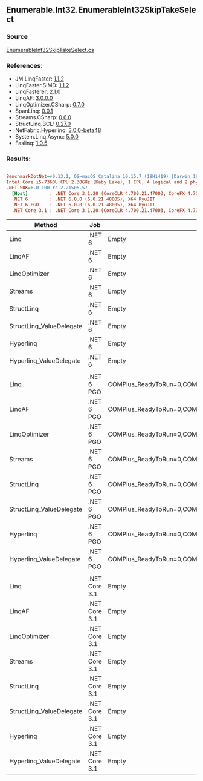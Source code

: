 ﻿## Enumerable.Int32.EnumerableInt32SkipTakeSelect

### Source
[EnumerableInt32SkipTakeSelect.cs](../LinqBenchmarks/Enumerable/Int32/EnumerableInt32SkipTakeSelect.cs)

### References:
- JM.LinqFaster: [1.1.2](https://www.nuget.org/packages/JM.LinqFaster/1.1.2)
- LinqFaster.SIMD: [1.1.2](https://www.nuget.org/packages/LinqFaster.SIMD/1.0.3)
- LinqFasterer: [2.1.0](https://www.nuget.org/packages/LinqFasterer/2.1.0)
- LinqAF: [3.0.0.0](https://www.nuget.org/packages/LinqAF/3.0.0.0)
- LinqOptimizer.CSharp: [0.7.0](https://www.nuget.org/packages/LinqOptimizer.CSharp/0.7.0)
- SpanLinq: [0.0.1](https://www.nuget.org/packages/SpanLinq/0.0.1)
- Streams.CSharp: [0.6.0](https://www.nuget.org/packages/Streams.CSharp/0.6.0)
- StructLinq.BCL: [0.27.0](https://www.nuget.org/packages/StructLinq/0.27.0)
- NetFabric.Hyperlinq: [3.0.0-beta48](https://www.nuget.org/packages/NetFabric.Hyperlinq/3.0.0-beta48)
- System.Linq.Async: [5.0.0](https://www.nuget.org/packages/System.Linq.Async/5.0.0)
- Faslinq: [1.0.5](https://www.nuget.org/packages/Faslinq/1.0.5)

### Results:
``` ini

BenchmarkDotNet=v0.13.1, OS=macOS Catalina 10.15.7 (19H1419) [Darwin 19.6.0]
Intel Core i5-7360U CPU 2.30GHz (Kaby Lake), 1 CPU, 4 logical and 2 physical cores
.NET SDK=6.0.100-rc.2.21505.57
  [Host]        : .NET Core 3.1.20 (CoreCLR 4.700.21.47003, CoreFX 4.700.21.47101), X64 RyuJIT
  .NET 6        : .NET 6.0.0 (6.0.21.48005), X64 RyuJIT
  .NET 6 PGO    : .NET 6.0.0 (6.0.21.48005), X64 RyuJIT
  .NET Core 3.1 : .NET Core 3.1.20 (CoreCLR 4.700.21.47003, CoreFX 4.700.21.47101), X64 RyuJIT


```
|                   Method |           Job |                                                   EnvironmentVariables |       Runtime | Skip | Count |      Mean |     Error |    StdDev |        Ratio | RatioSD |  Gen 0 | Allocated |
|------------------------- |-------------- |----------------------------------------------------------------------- |-------------- |----- |------ |----------:|----------:|----------:|-------------:|--------:|-------:|----------:|
|                     Linq |        .NET 6 |                                                                  Empty |      .NET 6.0 | 1000 |   100 |  4.747 μs | 0.0265 μs | 0.0248 μs |     baseline |         | 0.0992 |     208 B |
|                   LinqAF |        .NET 6 |                                                                  Empty |      .NET 6.0 | 1000 |   100 |  4.605 μs | 0.0418 μs | 0.0370 μs | 1.03x faster |   0.01x | 0.0153 |      40 B |
|            LinqOptimizer |        .NET 6 |                                                                  Empty |      .NET 6.0 | 1000 |   100 |  8.330 μs | 0.0694 μs | 0.0616 μs | 1.75x slower |   0.02x | 4.2419 |   8,906 B |
|                  Streams |        .NET 6 |                                                                  Empty |      .NET 6.0 | 1000 |   100 | 13.842 μs | 0.0654 μs | 0.0546 μs | 2.91x slower |   0.02x | 0.4272 |     920 B |
|               StructLinq |        .NET 6 |                                                                  Empty |      .NET 6.0 | 1000 |   100 |  5.121 μs | 0.0220 μs | 0.0206 μs | 1.08x slower |   0.01x | 0.0610 |     128 B |
| StructLinq_ValueDelegate |        .NET 6 |                                                                  Empty |      .NET 6.0 | 1000 |   100 |  4.364 μs | 0.0122 μs | 0.0096 μs | 1.09x faster |   0.01x | 0.0153 |      40 B |
|                Hyperlinq |        .NET 6 |                                                                  Empty |      .NET 6.0 | 1000 |   100 |  3.568 μs | 0.0193 μs | 0.0171 μs | 1.33x faster |   0.01x | 0.0191 |      40 B |
|  Hyperlinq_ValueDelegate |        .NET 6 |                                                                  Empty |      .NET 6.0 | 1000 |   100 |  4.842 μs | 0.0278 μs | 0.0246 μs | 1.02x slower |   0.01x | 0.0153 |      40 B |
|                          |               |                                                                        |               |      |       |           |           |           |              |         |        |           |
|                     Linq |    .NET 6 PGO | COMPlus_ReadyToRun=0,COMPlus_TC_QuickJitForLoops=1,COMPlus_TieredPGO=1 |      .NET 6.0 | 1000 |   100 |  3.084 μs | 0.0261 μs | 0.0244 μs |     baseline |         | 0.0992 |     208 B |
|                   LinqAF |    .NET 6 PGO | COMPlus_ReadyToRun=0,COMPlus_TC_QuickJitForLoops=1,COMPlus_TieredPGO=1 |      .NET 6.0 | 1000 |   100 |  3.106 μs | 0.0168 μs | 0.0149 μs | 1.01x slower |   0.01x | 0.0191 |      40 B |
|            LinqOptimizer |    .NET 6 PGO | COMPlus_ReadyToRun=0,COMPlus_TC_QuickJitForLoops=1,COMPlus_TieredPGO=1 |      .NET 6.0 | 1000 |   100 |  7.744 μs | 0.0223 μs | 0.0186 μs | 2.51x slower |   0.02x | 4.2419 |   8,906 B |
|                  Streams |    .NET 6 PGO | COMPlus_ReadyToRun=0,COMPlus_TC_QuickJitForLoops=1,COMPlus_TieredPGO=1 |      .NET 6.0 | 1000 |   100 |  7.430 μs | 0.0657 μs | 0.0549 μs | 2.41x slower |   0.02x | 0.4349 |     920 B |
|               StructLinq |    .NET 6 PGO | COMPlus_ReadyToRun=0,COMPlus_TC_QuickJitForLoops=1,COMPlus_TieredPGO=1 |      .NET 6.0 | 1000 |   100 |  2.265 μs | 0.0123 μs | 0.0115 μs | 1.36x faster |   0.01x | 0.0610 |     128 B |
| StructLinq_ValueDelegate |    .NET 6 PGO | COMPlus_ReadyToRun=0,COMPlus_TC_QuickJitForLoops=1,COMPlus_TieredPGO=1 |      .NET 6.0 | 1000 |   100 |  2.704 μs | 0.0075 μs | 0.0066 μs | 1.14x faster |   0.01x | 0.0191 |      40 B |
|                Hyperlinq |    .NET 6 PGO | COMPlus_ReadyToRun=0,COMPlus_TC_QuickJitForLoops=1,COMPlus_TieredPGO=1 |      .NET 6.0 | 1000 |   100 |  3.610 μs | 0.0192 μs | 0.0180 μs | 1.17x slower |   0.01x | 0.0191 |      40 B |
|  Hyperlinq_ValueDelegate |    .NET 6 PGO | COMPlus_ReadyToRun=0,COMPlus_TC_QuickJitForLoops=1,COMPlus_TieredPGO=1 |      .NET 6.0 | 1000 |   100 |  2.860 μs | 0.0092 μs | 0.0086 μs | 1.08x faster |   0.01x | 0.0191 |      40 B |
|                          |               |                                                                        |               |      |       |           |           |           |              |         |        |           |
|                     Linq | .NET Core 3.1 |                                                                  Empty | .NET Core 3.1 | 1000 |   100 |  5.968 μs | 0.0192 μs | 0.0180 μs |     baseline |         | 0.0992 |     208 B |
|                   LinqAF | .NET Core 3.1 |                                                                  Empty | .NET Core 3.1 | 1000 |   100 |  5.372 μs | 0.0226 μs | 0.0211 μs | 1.11x faster |   0.01x | 0.0153 |      40 B |
|            LinqOptimizer | .NET Core 3.1 |                                                                  Empty | .NET Core 3.1 | 1000 |   100 |  7.602 μs | 0.0492 μs | 0.0436 μs | 1.27x slower |   0.01x | 4.2725 |   8,936 B |
|                  Streams | .NET Core 3.1 |                                                                  Empty | .NET Core 3.1 | 1000 |   100 | 12.529 μs | 0.0812 μs | 0.0760 μs | 2.10x slower |   0.01x | 0.4272 |     920 B |
|               StructLinq | .NET Core 3.1 |                                                                  Empty | .NET Core 3.1 | 1000 |   100 |  4.302 μs | 0.0265 μs | 0.0248 μs | 1.39x faster |   0.01x | 0.0610 |     128 B |
| StructLinq_ValueDelegate | .NET Core 3.1 |                                                                  Empty | .NET Core 3.1 | 1000 |   100 |  4.649 μs | 0.0074 μs | 0.0058 μs | 1.28x faster |   0.00x | 0.0153 |      40 B |
|                Hyperlinq | .NET Core 3.1 |                                                                  Empty | .NET Core 3.1 | 1000 |   100 |  3.827 μs | 0.0110 μs | 0.0091 μs | 1.56x faster |   0.01x | 0.0153 |      40 B |
|  Hyperlinq_ValueDelegate | .NET Core 3.1 |                                                                  Empty | .NET Core 3.1 | 1000 |   100 |  4.228 μs | 0.0613 μs | 0.0573 μs | 1.41x faster |   0.02x | 0.0153 |      40 B |
